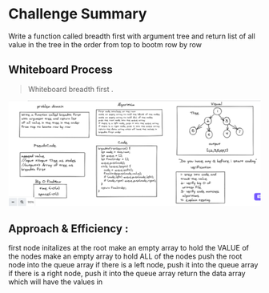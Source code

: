 # Challenge Summary
Write a function called breadth first 
with argument tree and return list 
of all value in the tree in the order 
from top to bootm row by row 


## Whiteboard Process

 > Whiteboard breadth first . 
 
![](treebridthfirst.PNG)

## Approach & Efficiency : 
first node initalizes at the root
make an empty array to hold the VALUE of the nodes
make an empty array to hold ALL of the nodes
push the root node into the queue array
if there is a left node, push it into the queue array
if there is a right node, push it into the queue array
return the data array which will have the values in 





